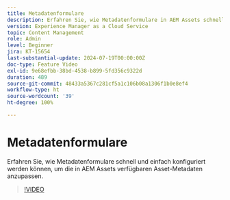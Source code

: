 ```yaml
---
title: Metadatenformulare
description: Erfahren Sie, wie Metadatenformulare in AEM Assets schnell und einfach konfiguriert werden können, um Asset-Metadaten anzupassen.
version: Experience Manager as a Cloud Service
topic: Content Management
role: Admin
level: Beginner
jira: KT-15654
last-substantial-update: 2024-07-19T00:00:00Z
doc-type: Feature Video
exl-id: 9e68efbb-38bd-4538-b899-5fd356c9322d
duration: 489
source-git-commit: 48433a5367c281cf5a1c106b08a1306f1b0e8ef4
workflow-type: ht
source-wordcount: '39'
ht-degree: 100%

---
```


# Metadatenformulare

Erfahren Sie, wie Metadatenformulare schnell und einfach konfiguriert werden können, um die in AEM Assets verfügbaren Asset-Metadaten anzupassen.

>[!VIDEO](https://video.tv.adobe.com/v/3452056?quality=12&learn=on&captions=ger)
